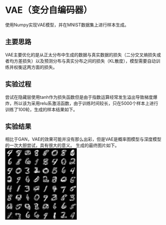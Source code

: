 # VAE（变分自编码器）
使用Numpy实现VAE模型，并在MNIST数据集上进行样本生成。

## 主要思路
VAE主要优化的是从正太分布中生成的数据与真实数据的损失（二分交叉熵损失或者均方差损失）以及预测分布与真实分布之间的损失（KL散度），模型需要自动训练并权衡这两方面的损失。

## 实验过程
尝试在隐藏层使用tanh作为损失函数但是由于指数运算经常发生溢出导致梯度爆炸，所以该为采用relu系激活函数，由于训练时间较长，只在5000个样本上进行训练了100轮，生成的样本结果如下。

## 实验结果
相比于GAN，VAE的效果可能并没有那么出彩，但是VAE是概率图模型与深度模型的一次大胆尝试，具有很大的意义。
生成的最终图片如下。
![](./scripts/results/iteration_99.png)
